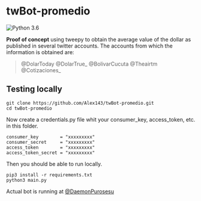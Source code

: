 # twBot-promedio 

![Python 3.6](https://img.shields.io/badge/python-3.6-blue.svg)


**Proof of concept** using tweepy to obtain the average value of the dollar as published in several twitter accounts. The accounts from which the information is obtained are: 

> @DolarToday
> @DolarTrue_
> @BolivarCucuta
> @Theairtm
> @Cotizaciones_

## Testing locally 



    git clone https://github.com/Alex143/twBot-promedio.git
    cd twBot-promedio 
    
Now create a credentials.py file whit your consumer_key, access_token, etc. in this folder. 

	consumer_key 		= "xxxxxxxxx"
	consumer_secret 	= "xxxxxxxxx"
	access_token 		= "xxxxxxxxx"
	access_token_secret = "xxxxxxxxx"
 
Then you should be able to run locally. 

    pip3 install -r requirements.txt
    python3 main.py 


Actual bot is running at [@DaemonPurosesu](https://twitter.com/DaemonPurosesu)
